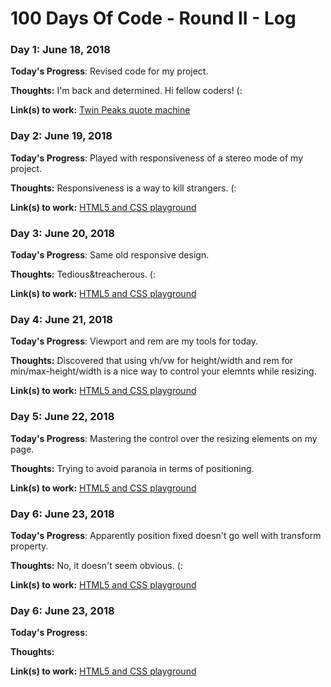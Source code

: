 # 100 Days Of Code - Round II - Log

### Day 1: June 18, 2018

**Today's Progress**: Revised code for my project.

**Thoughts:** I'm back and determined. Hi fellow coders! (:

**Link(s) to work:** [Twin Peaks quote machine](https://github.com/gorniczy/quotes-of-twin-peaks)


### Day 2: June 19, 2018

**Today's Progress**: Played with responsiveness of a stereo mode of my project.

**Thoughts:** Responsiveness is a way to kill strangers. (:

**Link(s) to work:** [HTML5 and CSS playground](https://github.com/gorniczy/my100daysOfCode)


### Day 3: June 20, 2018

**Today's Progress**: Same old responsive design.

**Thoughts:** Tedious&treacherous. (:

**Link(s) to work:** [HTML5 and CSS playground](https://github.com/gorniczy/my100daysOfCode)


### Day 4: June 21, 2018

**Today's Progress**: Viewport and rem are my tools for today.

**Thoughts:** Discovered that using vh/vw for height/width and rem for min/max-height/width is a nice way to control your elemnts while resizing.

**Link(s) to work:** [HTML5 and CSS playground](https://github.com/gorniczy/my100daysOfCode)


### Day 5: June 22, 2018

**Today's Progress**: Mastering the control over the resizing elements on my page.

**Thoughts:** Trying to avoid paranoia in terms of positioning.

**Link(s) to work:** [HTML5 and CSS playground](https://github.com/gorniczy/my100daysOfCode)


### Day 6: June 23, 2018

**Today's Progress**: Apparently position fixed doesn't go well with transform property.

**Thoughts:** No, it doesn't seem obvious. (:

**Link(s) to work:** [HTML5 and CSS playground](https://github.com/gorniczy/my100daysOfCode)


### Day 6: June 23, 2018

**Today's Progress**:

**Thoughts:**

**Link(s) to work:** [HTML5 and CSS playground](https://github.com/gorniczy/my100daysOfCode)
